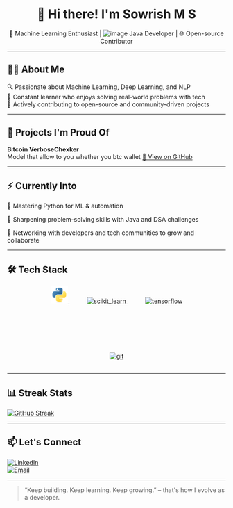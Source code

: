 <div align="center">

# 👋 Hi there! I'm Sowrish M S

🤖 Machine Learning Enthusiast | <img width="40" height="40" alt="image" src="https://github.com/user-attachments/assets/75a0e4fc-4bef-4c56-9ca0-080934ad2d69" />
 Java Developer | 🌐 Open-source Contributor  

</div>

---

## 👨‍💻 About Me

🔍 Passionate about Machine Learning, Deep Learning, and NLP  
🧠 Constant learner who enjoys solving real-world problems with tech    
🌱 Actively contributing to open-source and community-driven projects

---

## 🧩 Projects I'm Proud Of

**Bitcoin VerboseChexker**  
Model that allow to you whether you btc wallet 
[🔗 View on GitHub](https://github.com/SOWRISHMS/btc)


---

## ⚡ Currently Into

🐍 Mastering Python for ML & automation

🧩 Sharpening problem-solving skills with Java and DSA challenges

🤝 Networking with developers and tech communities to grow and collaborate

---

## 🛠️ Tech Stack

<div align="center">

<a href="https://www.python.org" target="_blank" style="margin: 0 20px 20px 20px;">
  <img height="40" src="https://raw.githubusercontent.com/devicons/devicon/master/icons/python/python-original.svg" alt="python" />
</a>

<a href="https://scikit-learn.org/" target="_blank" style="margin: 0 20px 20px 20px;">
  <img height="40" src="https://upload.wikimedia.org/wikipedia/commons/0/05/Scikit_learn_logo_small.svg" alt="scikit_learn" />
</a>

<a href="https://www.tensorflow.org/" target="_blank" style="margin: 0 20px 20px 20px;">
  <img height="40" src="https://www.vectorlogo.zone/logos/tensorflow/tensorflow-icon.svg" alt="tensorflow" />
</a>

<br />







<br /><br />








<br /><br />

<a href="https://git-scm.com/" target="_blank" style="margin: 0 20px 20px 20px;">
  <img height="40" src="https://cdn.jsdelivr.net/gh/devicons/devicon/icons/git/git-original.svg" alt="git" />
</a>

</div>

<br />


---

## 📊 Streak Stats

[![GitHub Streak](https://streak-stats.demolab.com?user=SOWRISHMS&theme=dark&hide_border=false)](https://git.io/streak-stats)

---

## 📫 Let's Connect

[![LinkedIn](https://img.shields.io/badge/LinkedIn-blue?logo=linkedin&logoColor=white)](https://www.linkedin.com/in/sowrishms/)  
[![Email](https://img.shields.io/badge/Email-red?logo=gmail&logoColor=white)](mailto:gokulkm025@gmail.com)

---

> “Keep building. Keep learning. Keep growing.” – that's how I evolve as a developer.
